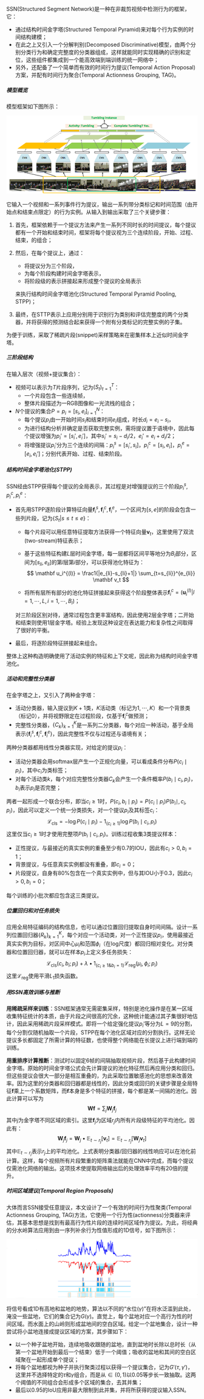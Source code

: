 SSN(Structured Segment Network)是一种在非裁剪视频中检测行为的框架，它：

- 通过结构时间金字塔(Structured Temporal Pyramid)来对每个行为实例的时间结构建模；
- 在此之上又引入一个分解判别(Decomposed Discriminative)模型，由两个分别分类行为和确定完整度的分类器组成，这样就能同时实现精确的识别和定位，这些组件都集成到一个能高效端到端训练的统一网络中；
- 另外，还配备了一个简单而有效的时间行为提议(Temporal Action Proposal)方案，并配有时间行为聚合(Temporal Actionness Grouping, TAG)。



##### 模型概览

模型框架如下图所示：

<img src="figures/ssn_01.png" />

它输入一个视频和一系列事件行为提议，输出一系列带分类标记和时间范围（由开始点和结束点限定）的行为实例。从输入到输出采取了三个关键步骤：

1. 首先，框架依赖于一个提议方法来产生一系列不同时长的时间提议，每个提议都有一个开始和结束时间，框架将每个提议视为三个连续阶段，开始、过程、结束，的组合；

2. 然后，在每个提议上，通过：

   - 将提议分为三个阶段，
   - 为每个阶段构建时间金字塔表示，
   - 将阶段级的表示拼接起来形成整个提议的全局表示

   来执行结构时间金字塔池化(Structured Temporal Pyramid Pooling, STPP)；

3. 最终，在STTP表示上应用分别用于识别行为类别和评估完整度的两个分类器，并将获得的预测结合起来获得一个附有分类标记的完整实例的子集。

为便于训练，采取了稀疏片段(snippet)采样策略来在密集样本上近似时间金字塔。



##### 三阶段结构

在输入层次（视频+提议集合）：

- 视频可以表示为$T$片段序列，记为$(S_t)_{t=1}^T$：
  - 一个片段包含一些连续帧，
  - 整体片段描述为一RGB图像和一光流栈的组合；
- $N$个提议的集合$P={p_i=[s_i,e_i]}_{i=1}^N$：
  - 每个提议$p_i$由一开始时间$s_i$和结束时间$e_i$组成，时长$d_i=e_i-s_i$，
  - 为进行结构分析并确定是否获取完整实例，需将提议置于语境中，因此每个提议增强为$p_i'=[s_i',e_i']$，其中$s_i'=s_i-d_i/2$，$e_i'=e_i+d_i/2$；
  - 将增强提议$p_i'$分为三个连续的间隔：$p_i^s=[s_i',s_i]$，$p_i^c=[s_i, e_i]$，$p_i^e=[e_i,e_i']$；分别代表开始、过程、结束阶段。



##### 结构时间金字塔池化(STPP)

SSN经由STPP获得每个提议的全局表示，其过程是对增强提议的三个阶段$p_i^s,p_i^c,p_i^e$：

- 首先用STPP逐阶段计算特征向量$\mathbf f_i^s, \mathbf f_i^c, \mathbf f_i^e$，一个区间为$[s,e]$的阶段会包含一些列片段，记为$\{S_t |s\le t\le e\}$：

  - 每个片段可以用任意特征提取方法获得一个特征向量$\mathbf v_t$，这里使用了双流(two-stream)特征表示；

  - 基于这些特征构建$L$层时间金字塔，每一层都将区间平等地分为$B_l$部分，区间为$[s_{li}, e_{li}]$的第$l$层第$i$部分，可以获得池化特征为：
    $$
    \mathbf u_i^{(l)} = \frac1{|e_{li}-s_{li}+1|} \sum_{t=s_{li}}^{e_{li}} \mathbf v_t
    $$

  - 将所有层所有部分的池化特征拼接起来获得这个阶段整体表示$\mathbf f_i^c=\left( \mathbf u_i^{(l)} \middle| l=1,\cdots,L, i=1,\cdots,B_l \right)$；

  对三阶段区别对待，通常过程包含更丰富结构，因此使用2层金字塔；二开始和结束则使用1层金字塔。经验上发现这种设定在表达能力和复杂性之间取得了很好的平衡。

- 最后，将逐阶段特征拼接起来组合。

整体上这种构造明确使用了活动实例的特征和上下文呢，因此称为结构时间金字塔池化。



##### 活动和完整性分类器

在金字塔之上，又引入了两种金字塔：

- 活动分类器，输入提议到$K+1$类，$K$活动类（标记为$1,\cdots,K$）和一个背景类（标记0），并将视野限定在过程阶段，仅基于$\mathbf f_i^c$做预测；
- 完整性分类器，$\{C_k\}_{k=1}^K$是一系列二分类器，每个对应一种活动，基于全局表示$\left\{ \mathbf f_i^s, \mathbf f_i^c, \mathbf f_i^e \right\}$，因此完整性不仅与过程还与语境有关；

两种分类器都用线性分类器实现，对给定的提议$p_i$：

- 活动分类器会用softmax层产生一个正规化向量，可以看成条件分布$P(c_i\mid p_i)$，其中$c_i$为类标签；
- 对每个活动类$k$，每个对应完整性分类器$C_k$会产生一个条件概率$P(b_i\mid c_i,p_i)$，$b_i$表示$p_i$是否完整；

两者一起形成一个联合分布，即当$c_i\ge1$时，$P(c_i,b_i\mid p_i) = P(c_i\mid p_i)P(b_i\mid, c_i,p_i)$，因此可以定义一个统一分类损失，对一个提议$p_i$及其标签$c_i$：
$$
\mathcal L_{\text{cls}} = -\log P(c_i\mid p_i) - 1_{(c_i\ge1)}\log P(b_i\mid c_i,p_i)
$$
这里仅当$c_i\ge1$时才使用完整项$P(b_i\mid c_i,p_i)$。训练过程收集3类提议样本：

- 正性提议，与最接近的真实实例的重叠至少有0.7的IOU，因此有$c_i>0, b_i=1$；
- 背景提议，与任意真实实例都没有重叠，即$c_i=0$；
- 片段提议，自身有80%包含在一个真实实例中，但与其IOU小于0.3，因此$c_i>0, b_i=0$；

每个训练的小批次都应包含这三类提议。



##### 位置回归和对任务损失

应用全局特征编码的结构信息，也可以通过位置回归提取自身时间间隔。设计一系列位置回归器$\{ R_k \}_{k=1}^K$，每个对应一个活动类，对一个正性提议$p_i$，使用最接近真实实例为目标，对区间中心$\mu_i$和范围$\phi_i$（在log尺度）都回归相对变化。对分类器和位置回归器，就可以在样本$p_i$上定义多任务损失：
$$
\mathcal L_{\text{cls}}(c_i,b_i;p_i) + \lambda\bullet1_{(c_i\ge1 \&b_i=1)}\mathcal L_{\text{reg}}(\mu_i,\phi_i;p_i)
$$
这里$\mathcal L_{\text{reg}}$使用平滑$L_1$损失函数。



##### 用SSN高效训练与推断

**用稀疏采样来训练**：SSN框架通常无需密集采样，特别是池化操作是在某一区域收集特征统计的本质，由于片段之间很高的冗余，这种统计能通过其子集很好地估计，因此采用稀疏片段采样模式。即将一个给定强化提议$p_i'$等分为$L=9$的分割，每个分割仅随机抽取一个片段，STPP在每个池化区域对应的分割执行。这样无论提议多长都固定了所需计算的特征数，也使得整个网络能在长提议上进行端到端的训练。

**用重排序计算推断**：测试时以固定6帧的间隔抽取视频片段，然后基于此构建时间金字塔。原始的时间金字塔公式会先计算提议的池化特征然后再应用分类和回归。但这些提议会很大一部分是相互重叠的，为此采取位置敏感池化的思想来改善效率。因为这里的分类器和回归器都是线性的，因此分类或回归的关键步骤是全局特征$\mathbf f$乘上一个系数矩阵，而$\mathbf f$本身是多个特征的拼接，每个都是某一间隔的池化。因此计算可以写为
$$
\mathbf {Wf}=\sum_j\mathbf W_j\mathbf f_j
$$
其中$j$为金字塔不同区域的索引。这里$\mathbf f_j$为区域$r_j$内所有片段级特征的平均池化。因此有：
$$
\mathbf W_j\mathbf f_j = \mathbf W_j\bullet \mathbb E_{t\sim r_j}[\mathbf v_t] = \mathbb E_{t\sim r_j}[\mathbf W_j\mathbf v_t]
$$
其中$\mathbb E_{t\sim r_j}$表示$r_j$上的平均池化。上式表明分类器/回归器的线性响应可以在池化前计算。这样，每个视频所有片段繁重的矩阵乘法就能在CNN中完成，而每个提议仅需池化网络的输出。这项技术使提取网络输出后的处理效率平均有20倍的提升。



##### 时间区域提议(Temporal Region Proposals)

大体而言SSN接受任意提议，本文设计了一个有效的时间行为性聚类(Temporal Actionness Grouping, TAG)方法，它使用一个行为性(actionness)分类器来评估，其基本思想是找到有最高行为性片段的连续时间区域作为提议。为此，将经典的分水岭算法应用到由一序列补余行为性值形成的1D信号，如下图所示：

<img src="figures/SSN_02.png" />

将信号看成1D有高地和盆地的地势，算法以不同的“水位($\gamma$)”在将水泛滥到此处，淹没一些盆地，它们的集合记为$G(\gamma)$。直觉上，每个盆地对应一个高行为性的时间区域。而水面上的山岭则形成盆地间的空白区域。给定一个盆地集合，设计一种尝试将小盆地连接成提议区域的方案，其步骤如下：

- 以一个种子盆地开始，连续地吸收跟随的盆地，直到盆地时长除以总时长（从第一个盆地开始到最后一个结束）低于一个阈值；吸收的盆地和其间的空白区域聚在一起形成单个提议；
- 将每个盆地都视为种子并执行聚类过程以获得一个提议集合，记为$G'(\tau, \gamma')$，这里并不选择特定的$\tau$和$\gamma$组合，而是从$\in(0,1)$以0.05等步长一致抽取。这两个阈值的不同组合会形成多个区域的集合，去其并集；
- 最后以0.95的IoU应用非最大限制到此并集，并将所获得的提议输入SSN。